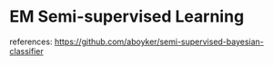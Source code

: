 # EM Semi-supervised Learning



references:
https://github.com/aboyker/semi-supervised-bayesian-classifier
